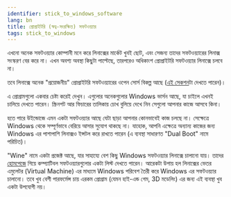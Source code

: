 ```yaml
---
identifier: stick_to_windows_software
lang: bn
title: প্রোপ্রাইটরি (স্বত্ব-সংরক্ষিত) সফটওয়্যার
tags: stick_to_windows
---
```




এখনো অনেক সফটওয়্যার কোম্পানী মনে করে লিনাক্সের মার্কেট খুবই ছোট, এবং সেজন্য তাদের সফটওয়্যারের লিনাক্স সংস্করণ বের করে না। এখন অবশ্য অবস্থা কিছুটা পাল্টেছে, তারপরেও অধিকাংশ প্রোপ্রাইটরি সফটওয়্যার লিনাক্সে চলবে না।

তবে লিনাক্সে অনেক "প্রয়োজনীয়" প্রোপ্রাইটরি সফটওয়্যারের ওপেন সোর্স বিকল্প আছে (<a href="/items/warez/index_bn.php">এই সেকশন</a>টা দেখতে পারেন)।



এ প্রোগ্রামগুলো একবার চেষ্টা করেই দেখুন। এগুলোর অনেকগুলোর Windows ভার্সন আছে, যা চাইলে এখনই চালিয়ে দেখতে পারেন। স্ক্রিনশট আর ফিচারের তালিকায় চোখ বুলিয়ে দেখে নিন সেগুলো আপনার কাজে আসবে কিনা।



হতে পারে উইন্ডোজে এমন একটা সফটওয়্যার আছে যেটা ছাড়া আপনার কোনভাবেই কাজ চলছে না। সেক্ষেত্রে Windows থেকে সম্পূর্ণভাবে বেরিয়ে আসার সুযোগ থাকছে না। যাহোক, আপনি এক্ষেত্রে অন্যান্য কাজের জন্য Windows এর পাশাপাশি লিনাক্সও ইন্সটল করে রাখতে পারেন (এ ব্যবস্থা সাধারণত "Dual Boot" নামে পরিচিত)।



"Wine" নামে একটা প্রজেক্ট আছে, যার সাহায্যে বেশ কিছু Windows সফটওয়্যার লিনাক্সে চালানো যায়। তাদের <a href="http://www.winehq.org">হোমপেজে</a> গিয়ে কম্প্যাটিবল সফটওয়্যারগুলোর একটা লিস্ট দেখতে পারেন। আরেকটা উপায় হল লিনাক্সের ভেতর এমুলেটর (Virtual Machine) এর মাধ্যমে Windows পরিবেশ তৈরী করে Windows এর সফটওয়্যার চালানো। তবে খুব বেশী পারফর্মেন্স চায় এরকম প্রোগ্রাম (যেমন হাই-এন্ড গেম, 3D মডেলিং) এর জন্য এই ব্যবস্থা খুব একটা উপযোগী নয়।



